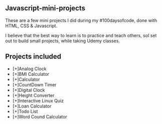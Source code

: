 ## Javascript-mini-projects

These are a few mini projects I did during my #100daysofcode, done with HTML, CSS & Javascript.

I believe that the best way to learn is to practice and teach others, soI set out to build small projects, while taking Udemy classes. 

## Projects included

- [+]Analog Clock
- [+]BMI Calculator
- [+]Calculator
- [+]CountDown Timer
- [+]Digital Clock
- [+]Height Converter
- [+]Interactive Linux Quiz
- [+]Loan Calculator
- [+]Todo List
- [+]Word Cound Calculator

